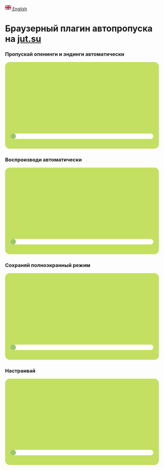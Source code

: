 [<img src="assets/gb.svg" alt="GB Flag" width="20"/> English](https://github.com/kerdl/jutsuper/blob/main/README.md)


# Браузерный плагин автопропуска на [jut.su](https://jut.su/)


### Пропускай опенинги и эндинги автоматически
<picture>
  <p align="left">
    <img src="assets/autoskip-element.svg" width="600px"/>
  </p>
</picture>

### Воспроизводи автоматически
<picture>
  <p align="left">
    <img src="assets/autoskip-element.svg" width="600px"/>
  </p>
</picture>

### Сохраняй полноэкранный режим
<picture>
  <p align="left">
    <img src="assets/autoskip-element.svg" width="600px"/>
  </p>
</picture>

### Настраивай
<picture>
  <p align="left">
    <img src="assets/autoskip-element.svg" width="600px"/>
  </p>
</picture>